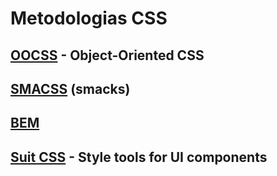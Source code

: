 # Metodologias CSS

## [OOCSS](http://oocss.org/) - Object-Oriented CSS

## [SMACSS](http://smacss.com/book/categorizing) (smacks)

## [BEM](https://getbem.com/introduction/)

## [Suit CSS](https://suitcss.github.io/) - Style tools for UI components
